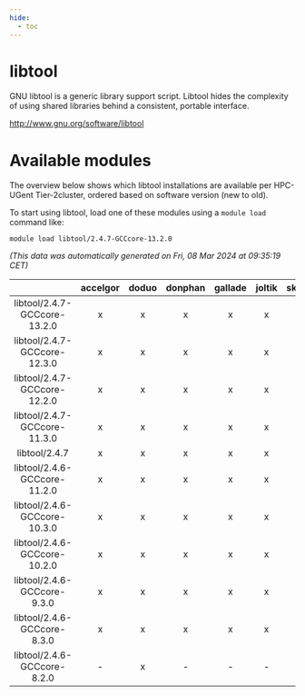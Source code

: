 ```yaml
---
hide:
  - toc
---
```


libtool
=======


GNU libtool is a generic library support script. Libtool hides the complexity of using shared libraries behind a consistent, portable interface.

http://www.gnu.org/software/libtool
# Available modules


The overview below shows which libtool installations are available per HPC-UGent Tier-2cluster, ordered based on software version (new to old).

To start using libtool, load one of these modules using a `module load` command like:

```shell
module load libtool/2.4.7-GCCcore-13.2.0
```

*(This data was automatically generated on Fri, 08 Mar 2024 at 09:35:19 CET)*  

| |accelgor|doduo|donphan|gallade|joltik|skitty|
| :---: | :---: | :---: | :---: | :---: | :---: | :---: |
|libtool/2.4.7-GCCcore-13.2.0|x|x|x|x|x|x|
|libtool/2.4.7-GCCcore-12.3.0|x|x|x|x|x|x|
|libtool/2.4.7-GCCcore-12.2.0|x|x|x|x|x|x|
|libtool/2.4.7-GCCcore-11.3.0|x|x|x|x|x|x|
|libtool/2.4.7|x|x|x|x|x|x|
|libtool/2.4.6-GCCcore-11.2.0|x|x|x|x|x|x|
|libtool/2.4.6-GCCcore-10.3.0|x|x|x|x|x|x|
|libtool/2.4.6-GCCcore-10.2.0|x|x|x|x|x|x|
|libtool/2.4.6-GCCcore-9.3.0|x|x|x|x|x|x|
|libtool/2.4.6-GCCcore-8.3.0|x|x|x|x|x|x|
|libtool/2.4.6-GCCcore-8.2.0|-|x|-|-|-|-|
